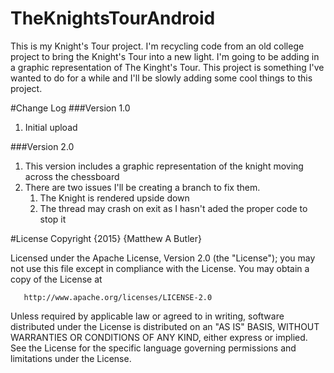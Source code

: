# TheKnightsTourAndroid
This is my Knight's Tour project. I'm recycling code from an old college project to bring the Knight's Tour into a new light.
I'm going to be adding in a graphic representation of The Kinght's Tour. This project is something I've wanted to do for a while and I'll be slowly adding some cool things to this project.

#Change Log
###Version 1.0
 1. Initial upload

###Version 2.0
 1. This version includes a graphic representation of the knight moving across the chessboard
 2. There are two issues I'll be creating a branch to fix them.
    1. The Knight is rendered upside down
    2. The thread may crash on exit as I hasn't aded the proper code to stop it

#License
   Copyright {2015} {Matthew A Butler}

   Licensed under the Apache License, Version 2.0 (the "License");
   you may not use this file except in compliance with the License.
   You may obtain a copy of the License at

       http://www.apache.org/licenses/LICENSE-2.0

   Unless required by applicable law or agreed to in writing, software
   distributed under the License is distributed on an "AS IS" BASIS,
   WITHOUT WARRANTIES OR CONDITIONS OF ANY KIND, either express or implied.
   See the License for the specific language governing permissions and
   limitations under the License.
